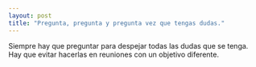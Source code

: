 ```yaml
---
layout: post
title: "Pregunta, pregunta y pregunta vez que tengas dudas."
---
```

Siempre hay que preguntar para despejar todas las dudas que se tenga. Hay que evitar hacerlas en reuniones con un objetivo diferente.